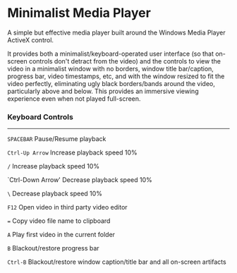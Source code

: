 Minimalist Media Player
=====================

A simple but effective media player built around the Windows Media Player ActiveX control.

It provides both a minimalist/keyboard-operated user interface (so that on-screen controls don't detract from the video) and the controls to view the video in a minimalist window with no borders, window title bar/caption, progress bar, video timestamps, etc, and with the window resized to fit the video perfectly, eliminating ugly black borders/bands around the video, particularly above and below. This provides an immersive viewing experience even when not played full-screen.

### Keyboard Controls
---------------------

`SPACEBAR`				Pause/Resume playback

`Ctrl-Up Arrow`			Increase playback speed 10%

`/`						Increase playback speed 10%

`Ctrl-Down Arrow'		Decrease playback speed 10%

`\`						Decrease playback speed 10%

`F12`					Open video in third party video editor

`=`						Copy video file name to clipboard

`A`						Play first video in the current folder

`B`						Blackout/restore progress bar

`Ctrl-B`				Blackout/restore window caption/title bar and all on-screen artifacts
 	
